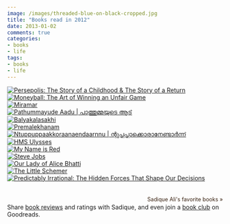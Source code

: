 ```yaml
---
image: /images/threaded-blue-on-black-cropped.jpg
title: "Books read in 2012"
date: 2013-01-02
comments: true
categories:
- books
- life
tags:
- books
- life
---
```

<style type="text/css" media="screen">
</style>

<div id="gr_grid_widget_1357149317">
  <div class="gr_grid_container">
    <div class="gr_grid_book_container"><a href="http://www.goodreads.com/book/show/3106983-persepolis" title="Persepolis: The Story of a Childhood & The Story of a Return"><img alt="Persepolis: The Story of a Childhood & The Story of a Return" border="0" src="http://d.gr-assets.com/books/1348087872m/3106983.jpg" /></a></div>
    <div class="gr_grid_book_container"><a href="http://www.goodreads.com/book/show/1301.Moneyball" title="Moneyball: The Art of Winning an Unfair Game"><img alt="Moneyball: The Art of Winning an Unfair Game" border="0" src="http://d.gr-assets.com/books/1348252265m/1301.jpg" /></a></div>
    <div class="gr_grid_book_container"><a href="http://www.goodreads.com/book/show/7008234-miramar" title="Miramar"><img alt="Miramar" border="0" src="http://d.gr-assets.com/books/1255925775m/7008234.jpg" /></a></div>
    <div class="gr_grid_book_container"><a href="http://www.goodreads.com/book/show/12516807-pathummayude-aadu" title="Pathummayude Aadu | പാത്തുമ്മയുടെ ആട്"><img alt="Pathummayude Aadu | പാത്തുമ്മയുടെ ആട്" border="0" src="http://d.gr-assets.com/books/1315809717m/12516807.jpg" /></a></div>
    <div class="gr_grid_book_container"><a href="http://www.goodreads.com/book/show/10413697-balyakalasakhi" title="Balyakalasakhi"><img alt="Balyakalasakhi" border="0" src="http://d.gr-assets.com/books/1297407463m/10413697.jpg" /></a></div>
    <div class="gr_grid_book_container"><a href="http://www.goodreads.com/book/show/13170523-premalekhanam" title="Premalekhanam"><img alt="Premalekhanam" border="0" src="http://d.gr-assets.com/books/1323256439m/13170523.jpg" /></a></div>
    <div class="gr_grid_book_container"><a href="http://www.goodreads.com/book/show/13645110-ntuppuppaakkoraanaendaarnnu" title="Ntuppuppaakkoraanaendaarnnu | ന്റുപ്പൂപ്പാക്കൊരാനേണ്ടാർന്ന്"><img alt="Ntuppuppaakkoraanaendaarnnu | ന്റുപ്പൂപ്പാക്കൊരാനേണ്ടാർന്ന്" border="0" src="http://d.gr-assets.com/books/1336751497m/13645110.jpg" /></a></div>
    <div class="gr_grid_book_container"><a href="http://www.goodreads.com/book/show/149667.HMS_Ulysses" title="HMS Ulysses"><img alt="HMS Ulysses" border="0" src="http://d.gr-assets.com/books/1348300733m/149667.jpg" /></a></div>
    <div class="gr_grid_book_container"><a href="http://www.goodreads.com/book/show/2517.My_Name_is_Red" title="My Name is Red"><img alt="My Name is Red" border="0" src="http://d.gr-assets.com/books/1356116413m/2517.jpg" /></a></div>
    <div class="gr_grid_book_container"><a href="http://www.goodreads.com/book/show/11084145-steve-jobs" title="Steve Jobs"><img alt="Steve Jobs" border="0" src="http://d.gr-assets.com/books/1327861368m/11084145.jpg" /></a></div>
    <div class="gr_grid_book_container"><a href="http://www.goodreads.com/book/show/16668338-our-lady-of-alice-bhatti" title="Our Lady of Alice Bhatti"><img alt="Our Lady of Alice Bhatti" border="0" src="http://d.gr-assets.com/books/1355464983m/16668338.jpg" /></a></div>
    <div class="gr_grid_book_container"><a href="http://www.goodreads.com/book/show/548914.The_Little_Schemer" title="The Little Schemer"><img alt="The Little Schemer" border="0" src="http://d.gr-assets.com/books/1347456079m/548914.jpg" /></a></div>
    <div class="gr_grid_book_container"><a href="http://www.goodreads.com/book/show/1713426.Predictably_Irrational" title="Predictably Irrational: The Hidden Forces That Shape Our Decisions"><img alt="Predictably Irrational: The Hidden Forces That Shape Our Decisions" border="0" src="http://d.gr-assets.com/books/1255573980m/1713426.jpg" /></a></div>
    <br style="clear: both"/><br/><a href="http://www.goodreads.com/user/show/16009093-sadique-ali" class="gr_grid_branding" style="font-size: .9em; color: #382110; text-decoration: none; float: right; clear: both">Sadique Ali's favorite books »</a>
  <noscript><br/>Share <a href="http://www.goodreads.com">book reviews</a> and ratings with Sadique, and even join a <a href="http://www.goodreads.com/group/">book club</a> on Goodreads.</noscript>
  </div>
</div>
